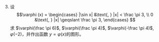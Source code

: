  3. 设
$$\varphi (x) = \begin{cases}
    |\sin x| &\text{, } |x| < \frac \pi 3, \\
    0 &\text{, } |x| \geqslant \frac \pi 3,
    \end{cases}
$$
求 $\varphi(\frac \pi 6)$, $\varphi(\frac \pi 4)$, $\varphi(-\frac \pi 4)$, $\varphi(-2)$，并作出函数 $y=\varphi(x)$的图形。

